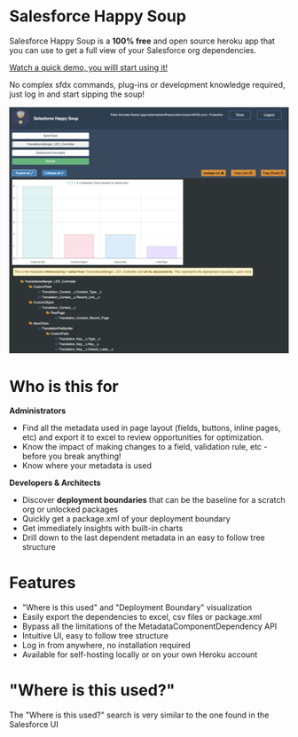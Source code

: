 # Salesforce Happy Soup

Salesforce Happy Soup is a **100% free** and open source heroku app that you can use to get a full view of your Salesforce org dependencies. 

[Watch a quick demo, you willl start using it!](http://github.com) 

No complex sfdx commands, plug-ins or development knowledge required, just log in and start sipping the soup! 




<p align="center">
  <img src="./sfdc-happy-main.png" width="738">
</p>

# Who is this for

**Administrators**

* Find all the metadata used in page layout (fields, buttons, inline pages, etc) and export it to excel to review opportunities for optimization.
* Know the impact of making changes to a field, validation rule, etc - before you break anything!
* Know where your metadata is used 

**Developers & Architects**

* Discover **deployment boundaries** that can be the baseline for a scratch org or unlocked packages
* Quickly get a package.xml of your deployment boundary
* Get immediately insights with built-in charts
* Drill down to the last dependent metadata in an easy to follow tree structure

# Features

* "Where is this used" and "Deployment Boundary" visualization
* Easily export the dependencies to excel, csv files or package.xml
* Bypass all the limitations of the MetadataComponentDependency API
* Intuitive UI, easy to follow tree structure
* Log in from anywhere, no installation required
* Available for self-hosting locally or on your own Heroku account

# "Where is this used?"

The "Where is this used?" search is very similar to the one found in the Salesforce UI

